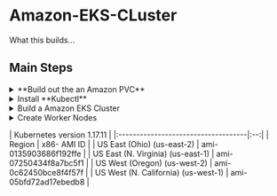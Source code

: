 # Amazon-EKS-CLuster

What this builds...


## Main Steps
<details>
  <summary> **Build out the an Amazon PVC** </summary>
  
  ## Heading
## Build a VPC
[Amazon EKS Cloudformation VPC template](https://amazon-eks.s3-us-west-2.amazonaws.com/cloudformation/2018-11-07/amazon-eks-sample.yaml) 

```
https://amazon-eks.s3-us-west-2.amazonaws.com/cloudformation/2018-11-07/amazon-eks-sample.yaml
```

  1. A numbered
  2. list
     * With some
     * Sub bullets
</details>

<details>
  <summary> Install **Kubectl**</summary>

     * Sub bullets
</details>

<details>
  <summary> Build a Amazon EKS Cluster </summary>
3.  ($0.20/hr)
     * Sub bullets
</details>

<details>
  <summary> Create Worker Nodes </summary>
#### Estimated Cost -  hourly cost of running the ec2 servers

[Check here!](https://docs.aws.amazon.com/eks/latest/userguide/eks-optimized-ami.html#gpu-ami) to ensure you are using appropriate versions 

The AWS CloudFormation node template:  
```
https://amazon-eks.s3.us-west-2.amazonaws.com/cloudformation/2020-10-29/amazon-eks-nodegroup.yaml  
```


|Kubernetes version 1.18.8 |
|:-|:--:|
|Region	|x86- AMI ID	 |
|US East (Ohio) (us-east-2)  | ami-0dc6bc43da1b962d8	|
|US East (N. Virginia) (us-east-1) | ami-0fae38e27c6113140	|
|US West (Oregon) (us-west-2)	 | ami-04f0f3d381d07e0b6 |
US West (N. California) (us-west-1)	| ami-002e04ca6d86d255e |



</details>

| Kubernetes version 1.17.11 |
|:------------------------------------|:--:|
| Region	| x86- AMI ID	 |
| US East (Ohio) (us-east-2)          | ami-0135903686f192ffe	|
| US East (N. Virginia) (us-east-1)   |	ami-07250434f8a7bc5f1 |
| US West (Oregon) (us-west-2)	      | ami-0c62450bce8f4f57f |
| US West (N. California) (us-west-1)	| ami-05bfd72ad17ebedb8 | 

